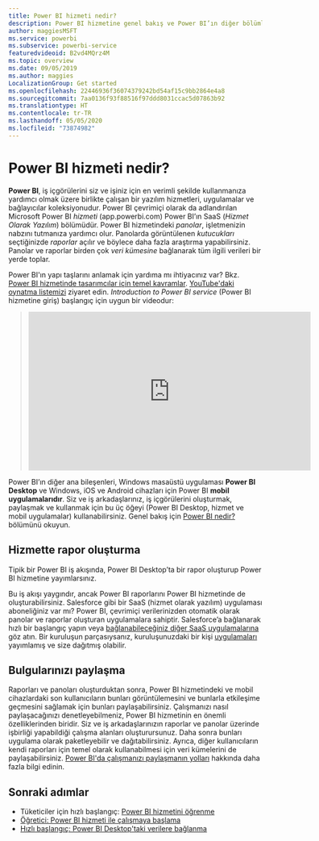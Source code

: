 ```yaml
---
title: Power BI hizmeti nedir?
description: Power BI hizmetine genel bakış ve Power BI’ın diğer bölümleriyle birlikte çalışma şekli.
author: maggiesMSFT
ms.service: powerbi
ms.subservice: powerbi-service
featuredvideoid: B2vd4MQrz4M
ms.topic: overview
ms.date: 09/05/2019
ms.author: maggies
LocalizationGroup: Get started
ms.openlocfilehash: 22446936f36074379242bd54af15c9bb2864e4a8
ms.sourcegitcommit: 7aa0136f93f88516f97ddd8031ccac5d07863b92
ms.translationtype: HT
ms.contentlocale: tr-TR
ms.lasthandoff: 05/05/2020
ms.locfileid: "73874982"
---
```

# <a name="what-is-the-power-bi-service"></a>Power BI hizmeti nedir?
**Power BI**, iş içgörülerini siz ve işiniz için en verimli şekilde kullanmanıza yardımcı olmak üzere birlikte çalışan bir yazılım hizmetleri, uygulamalar ve bağlayıcılar koleksiyonudur. Power BI çevrimiçi olarak da adlandırılan Microsoft Power BI *hizmeti* (app.powerbi.com) Power BI’ın SaaS (*Hizmet Olarak Yazılım*) bölümüdür. Power BI hizmetindeki *panolar*, işletmenizin nabzını tutmanıza yardımcı olur. Panolarda görüntülenen *kutucukları* seçtiğinizde *raporlar* açılır ve böylece daha fazla araştırma yapabilirsiniz. Panolar ve raporlar birden çok *veri kümesine* bağlanarak tüm ilgili verileri bir yerde toplar. 

Power BI'ın yapı taşlarını anlamak için yardıma mı ihtiyacınız var? Bkz. [Power BI hizmetinde tasarımcılar için temel kavramlar](service-basic-concepts.md). [YouTube'daki oynatma listemizi](https://www.youtube.com/playlist?list=PL1N57mwBHtN0JFoKSR0n-tBkUJHeMP2cP) ziyaret edin. *Introduction to Power BI service* (Power BI hizmetine giriş) başlangıç için uygun bir videodur:

> 
> <iframe width="560" height="315" src="https://www.youtube.com/embed/B2vd4MQrz4M" frameborder="0" allowfullscreen></iframe>
> 

Power BI’ın diğer ana bileşenleri, Windows masaüstü uygulaması **Power BI Desktop** ve Windows, iOS ve Android cihazları için Power BI **mobil uygulamalarıdır**. Siz ve iş arkadaşlarınız, iş içgörülerini oluşturmak, paylaşmak ve kullanmak için bu üç öğeyi (Power BI Desktop, hizmet ve mobil uygulamalar) kullanabilirsiniz. Genel bakış için [Power BI nedir?](fundamentals/power-bi-overview.md) bölümünü okuyun.

## <a name="creating-reports-in-the-service"></a>Hizmette rapor oluşturma
Tipik bir Power BI iş akışında, Power BI Desktop’ta bir rapor oluşturup Power BI hizmetine yayımlarsınız.  

Bu iş akışı yaygındır, ancak Power BI raporlarını Power BI hizmetinde de oluşturabilirsiniz. Salesforce gibi bir SaaS (hizmet olarak yazılım) uygulaması aboneliğiniz var mı? Power BI, çevrimiçi verilerinizden otomatik olarak panolar ve raporlar oluşturan uygulamalara sahiptir. Salesforce’a bağlanarak hızlı bir başlangıç yapın veya [bağlanabileceğiniz diğer SaaS uygulamalarına](service-get-data.md) göz atın. Bir kuruluşun parçasıysanız, kuruluşunuzdaki bir kişi [uygulamaları](service-create-distribute-apps.md) yayımlamış ve size dağıtmış olabilir.

## <a name="sharing-your-findings"></a>Bulgularınızı paylaşma 

Raporları ve panoları oluşturduktan sonra, Power BI hizmetindeki ve mobil cihazlardaki son kullanıcıların bunları görüntülemesini ve bunlarla etkileşime geçmesini sağlamak için bunları paylaşabilirsiniz. Çalışmanızı nasıl paylaşacağınızı denetleyebilmeniz, Power BI hizmetinin en önemli özelliklerinden biridir. Siz ve iş arkadaşlarınızın raporlar ve panolar üzerinde işbirliği yapabildiği çalışma alanları oluşturursunuz. Daha sonra bunları uygulama olarak paketleyebilir ve dağıtabilirsiniz. Ayrıca, diğer kullanıcıların kendi raporları için temel olarak kullanabilmesi için veri kümelerini de paylaşabilirsiniz. [Power BI'da çalışmanızı paylaşmanın yolları](service-how-to-collaborate-distribute-dashboards-reports.md) hakkında daha fazla bilgi edinin.

## <a name="next-steps"></a>Sonraki adımlar
- Tüketiciler için hızlı başlangıç: [Power BI hizmetini öğrenme](consumer/end-user-experience.md)   
- [Öğretici: Power BI hizmeti ile çalışmaya başlama](service-get-started.md)
- [Hızlı başlangıç: Power BI Desktop'taki verilere bağlanma](desktop-quickstart-connect-to-data.md)
